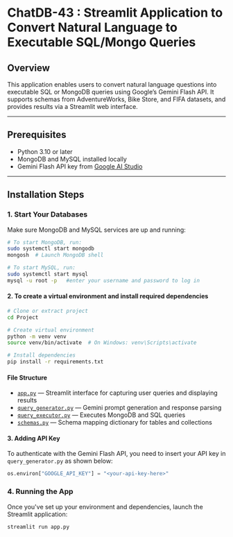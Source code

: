 # ChatDB-43 : Streamlit Application to Convert Natural Language to Executable SQL/Mongo Queries 

## Overview
This application enables users to convert natural language questions into executable SQL or MongoDB queries using Google’s Gemini Flash API. It supports schemas from AdventureWorks, Bike Store, and FIFA datasets, and provides results via a Streamlit web interface.

---

## Prerequisites

- Python 3.10 or later  
- MongoDB and MySQL installed locally  
- Gemini Flash API key from [Google AI Studio](https://makersuite.google.com/app)

---

## Installation Steps

### 1. Start Your Databases
Make sure MongoDB and MySQL services are up and running:

```bash
# To start MongoDB, run:
sudo systemctl start mongodb
mongosh  # Launch MongoDB shell

# To start MySQL, run:
sudo systemctl start mysql
mysql -u root -p   #enter your username and password to log in
```

#### 2. To create a virtual environment and install required dependencies
```bash
# Clone or extract project
cd Project

# Create virtual environment
python -m venv venv
source venv/bin/activate  # On Windows: venv\Scripts\activate

# Install dependencies
pip install -r requirements.txt
```

#### File Structure

- [`app.py`](app.py) — Streamlit interface for capturing user queries and displaying results  
- [`query_generator.py`](query_generator.py) — Gemini prompt generation and response parsing  
- [`query_executor.py`](query_executor.py) — Executes MongoDB and SQL queries  
- [`schemas.py`](schemas.py) — Schema mapping dictionary for tables and collections  


#### 3. Adding API Key

To authenticate with the Gemini Flash API, you need to insert your API key in `query_generator.py` as shown below:

```python
os.environ["GOOGLE_API_KEY"] = "<your-api-key-here>"
```
### 4. Running the App

Once you've set up your environment and dependencies, launch the Streamlit application:

```bash
streamlit run app.py

